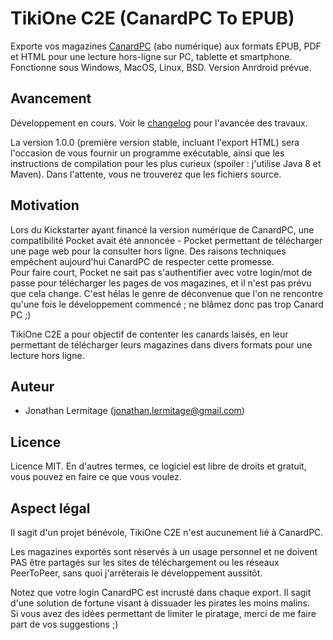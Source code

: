 # TikiOne C2E (CanardPC To EPUB)

Exporte vos magazines [CanardPC](https://www.canardpc.com/) (abo numérique) aux formats EPUB, PDF et HTML pour une lecture hors-ligne sur PC, tablette et smartphone.  
Fonctionne sous Windows, MacOS, Linux, BSD. Version Anrdroid prévue.

## Avancement

Développement en cours. Voir le [changelog](https://github.com/jonathanlermitage/tikione-c2e/blob/master/CHANGELOG.md) pour l'avancée des travaux.

La version 1.0.0 (première version stable, incluant l'export HTML) sera l'occasion de vous fournir un programme exécutable, ainsi que les instructions de compilation pour les plus curieux (spoiler : j'utilise Java 8 et Maven). Dans l'attente, vous ne trouverez que les fichiers source.

## Motivation

Lors du Kickstarter ayant financé la version numérique de CanardPC, une compatibilité Pocket avait été annoncée - Pocket permettant de télécharger une page web pour la consulter hors ligne. Des raisons techniques empêchent aujourd'hui CanardPC de respecter cette promesse.  
Pour faire court, Pocket ne sait pas s'authentifier avec votre login/mot de passe pour télécharger les pages de vos magazines, et il n'est pas prévu que cela change. C'est hélas le genre de déconvenue que l'on ne rencontre qu'une fois le développement commencé ; ne blâmez donc pas trop Canard PC ;)

TikiOne C2E a pour objectif de contenter les canards laisés, en leur permettant de télécharger leurs magazines dans divers formats pour une lecture hors ligne.  

## Auteur

* Jonathan Lermitage (<jonathan.lermitage@gmail.com>)

## Licence

Licence MIT. En d'autres termes, ce logiciel est libre de droits et gratuit, vous pouvez en faire ce que vous voulez.

## Aspect légal

Il sagit d'un projet bénévole, TikiOne C2E n'est aucunement lié à CanardPC.  

Les magazines exportés sont réservés à un usage personnel et ne doivent PAS être partagés sur les sites de téléchargement ou les réseaux PeerToPeer, sans quoi j'arrêterais le développement aussitôt.  

Notez que votre login CanardPC est incrusté dans chaque export. Il sagit d'une solution de fortune visant à dissuader les pirates les moins malins.  
Si vous avez des idées permettant de limiter le piratage, merci de me faire part de vos suggestions ;)
